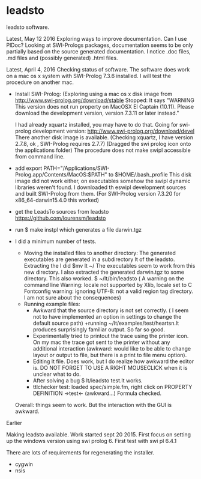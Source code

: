 leadsto
=======

leadsto software.

Latest, May 12 2016
Exploring ways to improve documentation. Can I use PlDoc?
Looking at SWI-Prologs packages, documentation seems to be only partially based
on the source generated documentation. I notice .doc files, .md files and
(possibly generated) .html files.

Latest, April 4, 2016
Checking status of software.
The software does work on a mac os x system with SWI-Prolog 7.3.6 installed.
I will test the procedure on another mac.

* Install SWI-Prolog:
  (Exploring using a mac os x disk image from
   http://www.swi-prolog.org/download/stable
   Stopped: It says
   "WARNING This version does not run property on MacOSX El Captain (10.11). 
    Please download the development version, version 7.3.11 or later instead."

    I had already xquartz installed, you may have to do that.
    Going for swi-prolog development version:
      http://www.swi-prolog.org/download/devel
    There another disk image is available. (Checking xquartz, I have version
        2.7.8, ok , SWI-Prolog requires 2.7.7)
    (Dragged the swi prolog icon onto the applications folder)
    The procedure does not make swipl accessible from command line.
* add export PATH="/Applications/SWI-Prolog.app/Contents/MacOS:$PATH" to
$HOME/.bash_profile
    This disk image did not work either, on executables somehow the swipl dynamic
    libraries weren't found. I downloaded th eswipl development sources and built
    SWI-Prolog from them. (For SWI-Prolog version 7.3.20 for x86_64-darwin15.4.0 this
    worked)

* get the LeadsTo sources from leadsto https://github.com/lourensm/leadsto
* run $ make instpl which generates a file darwin.tgz

* I did a minimum number of tests.
  * Moving the installed files to another directory: The generated executables
    are generated in a subdirectory lt of the leadsto.
    Extracting the 
    I did $mv lt ~/
    The executables seem to work from this new directory.
    I also extracted the generated darwin.tgz to some directory. This also
    worked.
    $ ~/lt/bin/leadsto
    ( A warning on the command line
    Warning: locale not supported by Xlib, locale set to C
    Fontconfig warning: ignoring UTF-8: not a valid region tag directory.
    I am not sure about the consequences)
  * Running example files:
    - Awkward that the source directory is not set correctly.
    ( I seem not to have implemented an option in settings to change the default source path)
    +running ~/lt/examples/test/heartsn.lt produces surprisingly familiar
    output. So far so good.
    + Experimentally tried to printout the trace using the printer icon. On
      my mac the trace got sent to the printer without any additional
      interaction (awkward: would like to be able to change layout or output to
      file, but there is a print to file menu option).
    * Editing lt file. Does work, but I do realize how awkward the editor is.
      DO NOT FORGET TO USE A RIGHT MOUSECLICK when it is unclear what to do.
    * After solving a bug
      $ lt/leadsto test.lt works.
    * ttlchecker test:
      loaded spec/simple.fm, right click on PROPERTY DEFINITION ->test<-
      (awkward...) Formula checked.

  Overall: things seem to work. But the interaction with the GUI is awkward.
      



Earlier

Making leadsto available. Work started sept 20 2015.
First focus on setting up the windows version using swi prolog 6.
First test with swi pl 6.4.1

There are lots of requirements for regenerating the installer.
- cygwin
- nsis

